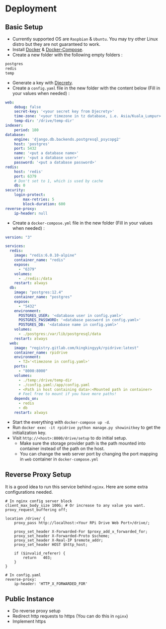 # Deployment

## Basic Setup
* Currently supported OS are `Raspbian` & `Ubuntu`. You may try other Linux distro but they are not guaranteed to work.
* Install [Docker](https://docs.docker.com/engine/install/) & [Docker-Compose](https://docs.docker.com/compose/install/).
* Create a new folder with the following empty folders :
```bash
postgres
redis
temp
```
* Generate a key with [Djecrety](https://djecrety.ir/).
* Create a `config.yaml` file in the new folder with the content below (Fill in your values when needed) :
```yaml
web:
    debug: false
    secret-key: '<your secret key from Djecrety>'
    time-zone: '<your timezone in tz database, i.e. Asia/Kuala_Lumpur>'
    temp-dir: '/drive/temp-dir'
indexer:
    period: 180
database:
    engine: 'django.db.backends.postgresql_psycopg2'
    host: 'postgres'
    port: 5432
    name: '<put a database name>'
    user: '<put a database user>'
    password: '<put a database password>'
redis:
    host: 'redis'
    port: 6379
    # Don't set to 1, which is used by cache
    db: 0 
security:
    login-protect:
        max-retries: 5
        block-duration: 600
reverse-proxy:
    ip-header: null
```
* Create a `docker-compose.yml` file in the new folder (Fill in your values when needed) :
```yaml
version: "3"

services:
  redis:
    image: "redis:6.0.10-alpine"
    container_name: "redis"
    expose:
      - "6379"
    volumes:
      - ./redis:/data
    restart: always
  db:
    image: "postgres:12.4"
    container_name: "postgres"
    expose:
      - "5432"
    environment:
      POSTGRES_USER: '<database user in config.yaml>'
      POSTGRES_PASSWORD: '<database password in config.yaml>'
      POSTGRES_DB: '<database name in config.yaml>'
    volumes:
      - ./postgres:/var/lib/postgresql/data
    restart: always
  web:
    image: "registry.gitlab.com/kingkingyyk/rpidrive:latest"
    container_name: rpidrive
    environment:
      - TZ='<timezone in config.yaml>'
    ports:
      - "8000:8000"
    volumes:
      - ./temp:/drive/temp-dir
      - ./config.yaml:/app/config.yaml
      - <Path in host containing data>:<Mounted path in container>
      # Feel free to mount if you have more paths!
    depends_on:
      - redis
      - db
    restart: always
```
* Start the everything with `docker-compose up -d`.
* Run `docker exec -it rpidrive python manage.py showinitkey` to get the initialization key.
* Visit `http://<host>:8000/drive/setup` to do initial setup.
   * Make sure the storage provider path is the path mounted into container instead of the path on the host.
   * You can change the web server port by changing the port mapping in `web` container in `docker-compose.yml`

## Reverse Proxy Setup
It is a good idea to run this service behind `nginx`. Here are some extra configurations needed.

```
# In nginx config server block
client_max_body_size 100G; # Or increase to any value you want.
proxy_request_buffering off;

location /drive/ {
    proxy_pass http://localhost:<Your RPi Drive Web Port>/drive/;

    proxy_set_header X-Forwarded-For $proxy_add_x_forwarded_for;
    proxy_set_header X-Forwarded-Proto $scheme;
    proxy_set_header X-Real-IP $remote_addr;
    proxy_set_header HOST $http_host;

    if ($invalid_referer) {
        return   403;
    }
}
```
```
# In config.yaml
reverse-proxy:
    ip-header: 'HTTP_X_FORWARDED_FOR'
```

## Public Instance
* Do reverse proxy setup
* Redirect http requests to https (You can do this in `nginx`)
* Implement https